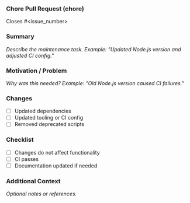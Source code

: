 ### Chore Pull Request (chore)

Closes #<issue_number>

### Summary
_Describe the maintenance task. Example: "Updated Node.js version and adjusted CI config."_

### Motivation / Problem
_Why was this needed? Example: "Old Node.js version caused CI failures."_

### Changes
- [ ] Updated dependencies
- [ ] Updated tooling or CI config
- [ ] Removed deprecated scripts

### Checklist
- [ ] Changes do not affect functionality
- [ ] CI passes
- [ ] Documentation updated if needed

### Additional Context
_Optional notes or references._

